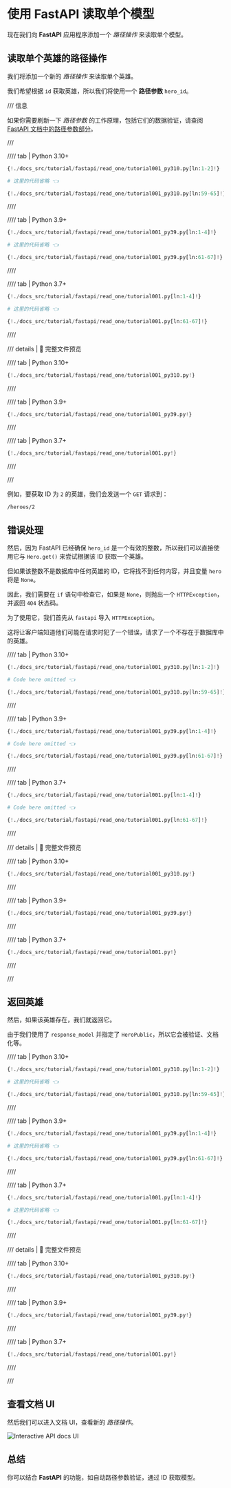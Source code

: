 # 使用 FastAPI 读取单个模型

现在我们向 **FastAPI** 应用程序添加一个 *路径操作* 来读取单个模型。

## 读取单个英雄的路径操作

我们将添加一个新的 *路径操作* 来读取单个英雄。

我们希望根据 `id` 获取英雄，所以我们将使用一个 **路径参数** `hero_id`。

/// 信息

如果你需要刷新一下 *路径参数* 的工作原理，包括它们的数据验证，请查阅 <a href="https://fastapi.tiangolo.com/tutorial/path-params/" class="external-link" target="_blank">FastAPI 文档中的路径参数部分</a>。

///

//// tab | Python 3.10+

```Python hl_lines="6"
{!./docs_src/tutorial/fastapi/read_one/tutorial001_py310.py[ln:1-2]!}

# 这里的代码省略 👈

{!./docs_src/tutorial/fastapi/read_one/tutorial001_py310.py[ln:59-65]!}
```

////

//// tab | Python 3.9+

```Python hl_lines="8"
{!./docs_src/tutorial/fastapi/read_one/tutorial001_py39.py[ln:1-4]!}

# 这里的代码省略 👈

{!./docs_src/tutorial/fastapi/read_one/tutorial001_py39.py[ln:61-67]!}
```

////

//// tab | Python 3.7+

```Python hl_lines="8"
{!./docs_src/tutorial/fastapi/read_one/tutorial001.py[ln:1-4]!}

# 这里的代码省略 👈

{!./docs_src/tutorial/fastapi/read_one/tutorial001.py[ln:61-67]!}
```

////

/// details | 👀 完整文件预览

//// tab | Python 3.10+

```Python
{!./docs_src/tutorial/fastapi/read_one/tutorial001_py310.py!}
```

////

//// tab | Python 3.9+

```Python
{!./docs_src/tutorial/fastapi/read_one/tutorial001_py39.py!}
```

////

//// tab | Python 3.7+

```Python
{!./docs_src/tutorial/fastapi/read_one/tutorial001.py!}
```

////

///

例如，要获取 ID 为 `2` 的英雄，我们会发送一个 `GET` 请求到：

```
/heroes/2
```

## 错误处理

然后，因为 FastAPI 已经确保 `hero_id` 是一个有效的整数，所以我们可以直接使用它与 `Hero.get()` 来尝试根据该 ID 获取一个英雄。

但如果该整数不是数据库中任何英雄的 ID，它将找不到任何内容，并且变量 `hero` 将是 `None`。

因此，我们需要在 `if` 语句中检查它，如果是 `None`，则抛出一个 `HTTPException`，并返回 `404` 状态码。

为了使用它，我们首先从 `fastapi` 导入 `HTTPException`。

这将让客户端知道他们可能在请求时犯了一个错误，请求了一个不存在于数据库中的英雄。

//// tab | Python 3.10+

```Python hl_lines="1  9-11"
{!./docs_src/tutorial/fastapi/read_one/tutorial001_py310.py[ln:1-2]!}

# Code here omitted 👈

{!./docs_src/tutorial/fastapi/read_one/tutorial001_py310.py[ln:59-65]!}
```

////

//// tab | Python 3.9+

```Python hl_lines="3  11-13"
{!./docs_src/tutorial/fastapi/read_one/tutorial001_py39.py[ln:1-4]!}

# Code here omitted 👈

{!./docs_src/tutorial/fastapi/read_one/tutorial001_py39.py[ln:61-67]!}
```

////

//// tab | Python 3.7+

```Python hl_lines="3  11-13"
{!./docs_src/tutorial/fastapi/read_one/tutorial001.py[ln:1-4]!}

# Code here omitted 👈

{!./docs_src/tutorial/fastapi/read_one/tutorial001.py[ln:61-67]!}
```

////

/// details | 👀 完整文件预览

//// tab | Python 3.10+

```Python
{!./docs_src/tutorial/fastapi/read_one/tutorial001_py310.py!}
```

////

//// tab | Python 3.9+

```Python
{!./docs_src/tutorial/fastapi/read_one/tutorial001_py39.py!}
```

////

//// tab | Python 3.7+

```Python
{!./docs_src/tutorial/fastapi/read_one/tutorial001.py!}
```

////

///

## 返回英雄

然后，如果该英雄存在，我们就返回它。

由于我们使用了 `response_model` 并指定了 `HeroPublic`，所以它会被验证、文档化等。

//// tab | Python 3.10+

```Python hl_lines="6  12"
{!./docs_src/tutorial/fastapi/read_one/tutorial001_py310.py[ln:1-2]!}

# 这里的代码省略 👈

{!./docs_src/tutorial/fastapi/read_one/tutorial001_py310.py[ln:59-65]!}
```

////

//// tab | Python 3.9+

```Python hl_lines="8  14"
{!./docs_src/tutorial/fastapi/read_one/tutorial001_py39.py[ln:1-4]!}

# 这里的代码省略 👈

{!./docs_src/tutorial/fastapi/read_one/tutorial001_py39.py[ln:61-67]!}
```

////

//// tab | Python 3.7+

```Python hl_lines="8  14"
{!./docs_src/tutorial/fastapi/read_one/tutorial001.py[ln:1-4]!}

# 这里的代码省略 👈

{!./docs_src/tutorial/fastapi/read_one/tutorial001.py[ln:61-67]!}
```

////

/// details | 👀 完整文件预览

//// tab | Python 3.10+

```Python
{!./docs_src/tutorial/fastapi/read_one/tutorial001_py310.py!}
```

////

//// tab | Python 3.9+

```Python
{!./docs_src/tutorial/fastapi/read_one/tutorial001_py39.py!}
```

////

//// tab | Python 3.7+

```Python
{!./docs_src/tutorial/fastapi/read_one/tutorial001.py!}
```

////

///

## 查看文档 UI

然后我们可以进入文档 UI，查看新的 *路径操作*。

<img class="shadow" alt="Interactive API docs UI" src="../../../img/tutorial/fastapi/read-one/image01.png">

## 总结

你可以结合 **FastAPI** 的功能，如自动路径参数验证，通过 ID 获取模型。

